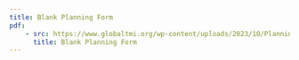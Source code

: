 ```yaml
---
title: Blank Planning Form
pdf:
    - src: https://www.globaltmi.org/wp-content/uploads/2023/10/Planning-Form_Blank-English.pdf
      title: Blank Planning Form
---
```




